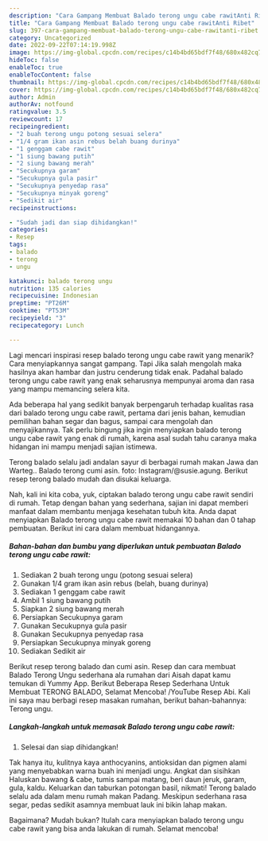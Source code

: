 ```yaml
---
description: "Cara Gampang Membuat Balado terong ungu cabe rawitAnti Ribet"
title: "Cara Gampang Membuat Balado terong ungu cabe rawitAnti Ribet"
slug: 397-cara-gampang-membuat-balado-terong-ungu-cabe-rawitanti-ribet
category: Uncategorized
date: 2022-09-22T07:14:19.998Z
image: https://img-global.cpcdn.com/recipes/c14b4bd65bdf7f48/680x482cq70/balado-terong-ungu-cabe-rawit-foto-resep-utama.jpg
hideToc: false
enableToc: true
enableTocContent: false
thumbnail: https://img-global.cpcdn.com/recipes/c14b4bd65bdf7f48/680x482cq70/balado-terong-ungu-cabe-rawit-foto-resep-utama.jpg
cover: https://img-global.cpcdn.com/recipes/c14b4bd65bdf7f48/680x482cq70/balado-terong-ungu-cabe-rawit-foto-resep-utama.jpg
author: Admin
authorAv: notfound
ratingvalue: 3.5
reviewcount: 17
recipeingredient:
- "2 buah terong ungu potong sesuai selera"
- "1/4 gram ikan asin rebus belah buang durinya"
- "1 genggam cabe rawit"
- "1 siung bawang putih"
- "2 siung bawang merah"
- "Secukupnya garam"
- "Secukupnya gula pasir"
- "Secukupnya penyedap rasa"
- "Secukupnya minyak goreng"
- "Sedikit air"
recipeinstructions:

- "Sudah jadi dan siap dihidangkan!"
categories:
- Resep
tags:
- balado
- terong
- ungu

katakunci: balado terong ungu 
nutrition: 135 calories
recipecuisine: Indonesian
preptime: "PT26M"
cooktime: "PT53M"
recipeyield: "3"
recipecategory: Lunch

---
```



Lagi mencari inspirasi resep balado terong ungu cabe rawit yang menarik? Cara menyiapkannya sangat gampang. Tapi Jika salah mengolah maka hasilnya akan hambar dan justru cenderung tidak enak. Padahal balado terong ungu cabe rawit yang enak seharusnya mempunyai aroma dan rasa yang mampu memancing selera kita.


Ada beberapa hal yang sedikit banyak berpengaruh terhadap kualitas rasa dari balado terong ungu cabe rawit, pertama dari jenis bahan, kemudian pemilihan bahan segar dan bagus, sampai cara mengolah dan menyajikannya. Tak perlu bingung jika ingin menyiapkan balado terong ungu cabe rawit yang enak di rumah, karena asal sudah tahu caranya maka hidangan ini mampu menjadi sajian istimewa.

Terong balado selalu jadi andalan sayur di berbagai rumah makan Jawa dan Warteg.. Balado terong cumi asin. foto: Instagram/@susie.agung. Berikut resep terong balado mudah dan disukai keluarga.


Nah, kali ini kita coba, yuk, ciptakan balado terong ungu cabe rawit sendiri di rumah. Tetap dengan bahan yang sederhana, sajian ini dapat memberi manfaat dalam membantu menjaga kesehatan tubuh kita. Anda dapat menyiapkan Balado terong ungu cabe rawit memakai 10 bahan dan 0 tahap pembuatan. Berikut ini cara dalam membuat hidangannya.

<!--inarticleads1-->

##### Bahan-bahan dan bumbu yang diperlukan untuk pembuatan Balado terong ungu cabe rawit:

1. Sediakan 2 buah terong ungu (potong sesuai selera)
1. Gunakan 1/4 gram ikan asin rebus (belah, buang durinya)
1. Sediakan 1 genggam cabe rawit
1. Ambil 1 siung bawang putih
1. Siapkan 2 siung bawang merah
1. Persiapkan Secukupnya garam
1. Gunakan Secukupnya gula pasir
1. Gunakan Secukupnya penyedap rasa
1. Persiapkan Secukupnya minyak goreng
1. Sediakan Sedikit air


Berikut resep terong balado dan cumi asin. Resep dan cara membuat Balado Terong Ungu sederhana ala rumahan dari Aisah dapat kamu temukan di Yummy App. Berikut Beberapa Resep Sederhana Untuk Membuat TERONG BALADO, Selamat Mencoba! /YouTube Resep Abi. Kali ini saya mau berbagi resep masakan rumahan, berikut bahan-bahannya: Terong ungu. 

<!--inarticleads2-->

##### Langkah-langkah untuk memasak Balado terong ungu cabe rawit:


1. Selesai dan siap dihidangkan!

Tak hanya itu, kulitnya kaya anthocyanins, antioksidan dan pigmen alami yang menyebabkan warna buah ini menjadi ungu. Angkat dan sisihkan Haluskan bawang &amp; cabe, tumis sampai matang, beri daun jeruk, garam, gula, kaldu. Keluarkan dan taburkan potongan basil, nikmati! Terong balado selalu ada dalam menu rumah makan Padang. Meskipun sederhana rasa segar, pedas sedikit asamnya membuat lauk ini bikin lahap makan. 

Bagaimana? Mudah bukan? Itulah cara menyiapkan balado terong ungu cabe rawit yang bisa anda lakukan di rumah. Selamat mencoba!
